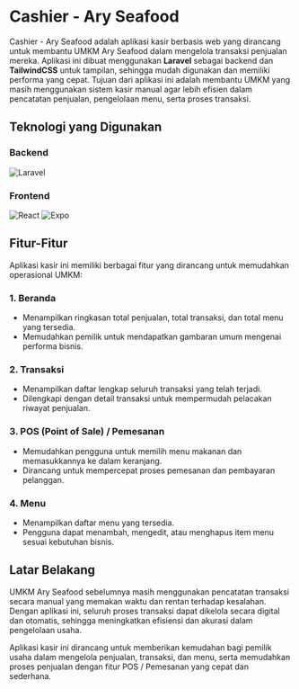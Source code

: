 # Cashier - Ary Seafood

Cashier - Ary Seafood adalah aplikasi kasir berbasis web yang dirancang untuk membantu UMKM Ary Seafood dalam mengelola transaksi penjualan mereka. Aplikasi ini dibuat menggunakan **Laravel** sebagai backend dan **TailwindCSS** untuk tampilan, sehingga mudah digunakan dan memiliki performa yang cepat. Tujuan dari aplikasi ini adalah membantu UMKM yang masih menggunakan sistem kasir manual agar lebih efisien dalam pencatatan penjualan, pengelolaan menu, serta proses transaksi.

## Teknologi yang Digunakan

### Backend 
![Laravel](https://img.shields.io/badge/laravel-%23FF2D20.svg?style=for-the-badge&logo=laravel&logoColor=white)
### Frontend
![React](https://img.shields.io/badge/react-%2320232a.svg?style=for-the-badge&logo=react&logoColor=%2361DAFB)
![Expo](https://img.shields.io/badge/expo-1B1F23.svg?style=for-the-badge&logo=expo&logoColor=white)

## Fitur-Fitur

Aplikasi kasir ini memiliki berbagai fitur yang dirancang untuk memudahkan operasional UMKM:

### 1. **Beranda**
   - Menampilkan ringkasan total penjualan, total transaksi, dan total menu yang tersedia.
   - Memudahkan pemilik untuk mendapatkan gambaran umum mengenai performa bisnis.

### 2. **Transaksi**
   - Menampilkan daftar lengkap seluruh transaksi yang telah terjadi.
   - Dilengkapi dengan detail transaksi untuk mempermudah pelacakan riwayat penjualan.

### 3. **POS (Point of Sale) / Pemesanan**
   - Memudahkan pengguna untuk memilih menu makanan dan memasukkannya ke dalam keranjang.
   - Dirancang untuk mempercepat proses pemesanan dan pembayaran pelanggan.

### 4. **Menu**
   - Menampilkan daftar menu yang tersedia.
   - Pengguna dapat menambah, mengedit, atau menghapus item menu sesuai kebutuhan bisnis.

## Latar Belakang

UMKM Ary Seafood sebelumnya masih menggunakan pencatatan transaksi secara manual yang memakan waktu dan rentan terhadap kesalahan. Dengan aplikasi ini, seluruh proses transaksi dapat dikelola secara digital dan otomatis, sehingga meningkatkan efisiensi dan akurasi dalam pengelolaan usaha.

Aplikasi kasir ini dirancang untuk memberikan kemudahan bagi pemilik usaha dalam mengelola penjualan, transaksi, dan menu, serta memudahkan proses penjualan dengan fitur POS / Pemesanan yang cepat dan sederhana.
